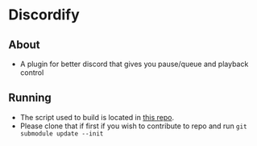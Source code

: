 # Discordify

## About

-   A plugin for better discord that gives you pause/queue and playback control

## Running

-   The script used to build is located in [this repo](https://github.com/chazzox/BetterDiscordPlugins).
-   Please clone that if first if you wish to contribute to repo and run `git submodule update --init`
